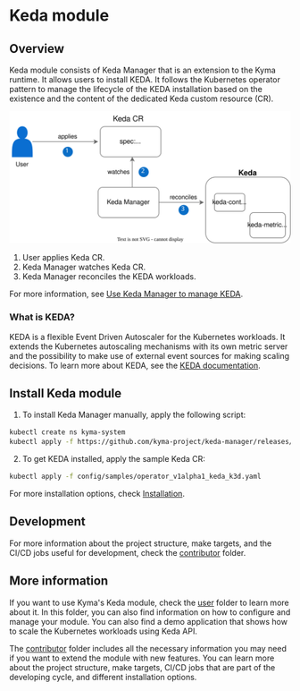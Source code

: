 # Keda module

## Overview 

Keda module consists of Keda Manager that is an extension to the Kyma runtime. It allows users to install KEDA. It follows the Kubernetes operator pattern to manage the lifecycle of the KEDA installation based on the existence and the content of the dedicated Keda custom resource (CR).

![Keda module overview](./docs/assets/keda-overview.drawio.svg)

1. User applies Keda CR.
2. Keda Manager watches Keda CR.
3. Keda Manager reconciles the KEDA workloads.

For more information, see [Use Keda Manager to manage KEDA](/docs/keda-management.md).

### What is KEDA?

KEDA is a flexible Event Driven Autoscaler for the Kubernetes workloads. It extends the Kubernetes autoscaling mechanisms with its own metric server and the possibility to make use of external event sources for making scaling decisions. To learn more about KEDA, see the [KEDA documentation](https://keda.sh/docs/latest/concepts/).

## Install Keda module

1. To install Keda Manager manually, apply the following script:

```bash
kubectl create ns kyma-system
kubectl apply -f https://github.com/kyma-project/keda-manager/releases/latest/download/keda-manager.yaml
```

2. To get KEDA installed, apply the sample Keda CR:

```bash
kubectl apply -f config/samples/operator_v1alpha1_keda_k3d.yaml
```

For more installation options, check [Installation](/docs/contributor/02-01-installation.md).

## Development

For more information about the project structure, make targets, and the CI/CD jobs useful for development, check the [contributor](/docs/contributor/) folder.

## More information

If you want to use Kyma's Keda module, check the [user](/docs/user/) folder to learn more about it. In this folder, you can also find information on how to configure and manage your module. You can also find a demo application that shows how to scale the Kubernetes workloads using Keda API.

The [contributor](/docs/contributor/) folder includes all the necessary information you may need if you want to extend the module with new features. You can learn more about the project structure, make targets, CI/CD jobs that are part of the developing cycle, and different installation options.